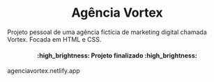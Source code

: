 <h1 align="center">Agência Vortex</h1>


Projeto pessoal de uma agência fictícia de marketing digital chamada Vortex. Focada em HTML e CSS.


<h4 align="center"> 
    :high_brightness:  Projeto finalizado  :high_brightness:
</h4>





agenciavortex.netlify.app
